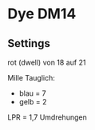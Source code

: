 # Dye DM14

## Settings

rot (dwell) von 18 auf 21

Mille Tauglich:

- blau = 7
- gelb = 2

LPR = 1,7 Umdrehungen
